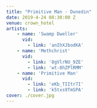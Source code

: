 ```yaml
---
title: "Primitive Man - Dunedin"
date: 2019-4-24 08:30:00 Z
venue: crown_hotel
artists:
    - name: 'Swamp Dweller'
      vid:
        - link: 'anIhXJbodKA'
    - name: 'Methchrist'
      vid: 
        - link: '8gVlrNU_9ZE'
        - link: 'wt-8hZPlRMM'
    - name: 'Primitive Man'
      vid: 
        - link: 'eKb_TIItr7I'
        - link: 'k5txs9TmSPA'
cover: ./cover.jpg
---
```

